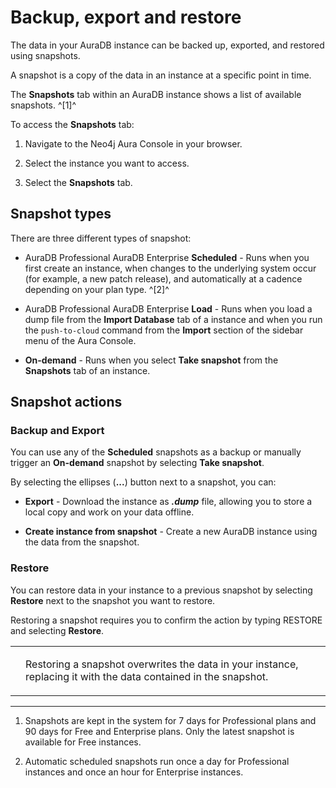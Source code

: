 <div>

<div>

# Backup, export and restore

</div>

<div>

<div>

<div>

The data in your AuraDB instance can be backed up, exported, and
restored using snapshots.

</div>

<div>

A snapshot is a copy of the data in an instance at a specific point in
time.

</div>

<div>

The **Snapshots** tab within an AuraDB instance shows a list of
available snapshots. ^\[1\]^

</div>

<div>

To access the **Snapshots** tab:

</div>

<div>

1.  Navigate to the Neo4j Aura Console in your browser.

2.  Select the instance you want to access.

3.  Select the **Snapshots** tab.

</div>

</div>

</div>

<div>

## Snapshot types

<div>

<div>

There are three different types of snapshot:

</div>

<div>

-   AuraDB Professional AuraDB Enterprise **Scheduled** - Runs when you
    first create an instance, when changes to the underlying system
    occur (for example, a new patch release), and automatically at a
    cadence depending on your plan type. ^\[2\]^

-   AuraDB Professional AuraDB Enterprise **Load** - Runs when you load
    a dump file from the **Import Database** tab of a instance and when
    you run the `push-to-cloud` command from the **Import** section of
    the sidebar menu of the Aura Console.

-   **On-demand** - Runs when you select **Take snapshot** from the
    **Snapshots** tab of an instance.

</div>

</div>

</div>

<div>

## Snapshot actions

<div>

<div>

### Backup and Export

<div>

You can use any of the **Scheduled** snapshots as a backup or manually
trigger an **On-demand** snapshot by selecting **Take snapshot**.

</div>

<div>

By selecting the ellipses (**...​**) button next to a snapshot, you can:

</div>

<div>

-   **Export** - Download the instance as ***.dump*** file, allowing you
    to store a local copy and work on your data offline.

-   **Create instance from snapshot** - Create a new AuraDB instance
    using the data from the snapshot.

</div>

</div>

<div>

### Restore

<div>

You can restore data in your instance to a previous snapshot by
selecting **Restore** next to the snapshot you want to restore.

</div>

<div>

Restoring a snapshot requires you to confirm the action by typing
RESTORE and selecting **Restore**.

</div>

<div>

<div>

<table>
<tbody><tr>
<td>
<i></i>
</td>
<td>
<div>
<p>Restoring a snapshot overwrites the data in your instance, replacing it with the data contained in the snapshot.</p>
</div>
</td>
</tr>
</tbody></table>

</div>

</div>

</div>

</div>

</div>

<div>

------------------------------------------------------------------------

<div>

1. Snapshots are kept in the system for 7 days for Professional plans
and 90 days for Free and Enterprise plans. Only the latest snapshot is
available for Free instances.

</div>

<div>

2. Automatic scheduled snapshots run once a day for Professional
instances and once an hour for Enterprise instances.

</div>

</div>

</div>

